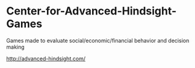 # Center-for-Advanced-Hindsight-Games
Games made to evaluate social/economic/financial behavior and decision making

http://advanced-hindsight.com/
